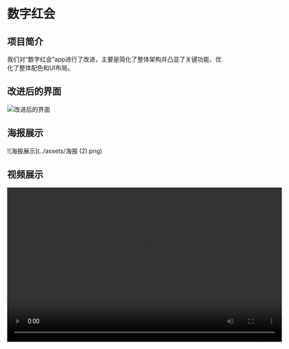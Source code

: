 # 数字红会

## 项目简介

我们对“数字红会”app进行了改进，主要是简化了整体架构并凸显了关键功能、优化了整体配色和UI布局。

## 改进后的界面

![改进后的界面](../assets/3_界面稿.png)

## 海报展示

![海报展示](../assets/海报 (2).png)

## 视频展示

<video width="640" height="360" controls>
  <source src="../assets/数字红会视频.mp4" type="video/mp4">
  您的浏览器不支持视频播放。
</video>
